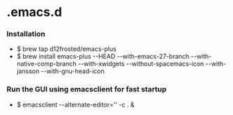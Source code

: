 # .emacs.d

### Installation 

 - $ brew tap d12frosted/emacs-plus
 - $ brew install emacs-plus --HEAD --with-emacs-27-branch --with-native-comp-branch --with-xwidgets --without-spacemacs-icon --with-jansson --with-gnu-head-icon 


### Run the GUI using emacsclient for fast startup
 - $ emacsclient --alternate-editor='' -c . &

